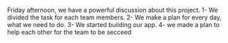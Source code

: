 Friday afternoon, we have a powerful discussion about this project. 
1- We divided the task for each team members.
2- We make a plan for every day, what we need to do.
3- We started building our app.
4- we made a plan to help each other for the team to be secceed

